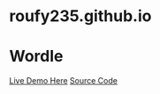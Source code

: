 # roufy235.github.io

# Wordle
[Live Demo Here](https://roufy235.github.io/wordle-clone/)
[Source Code](https://github.com/roufy235/wordle)

